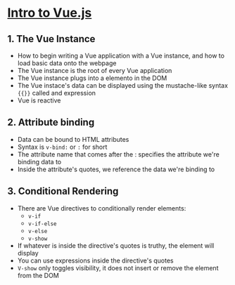 # [Intro to Vue.js](https://www.vuemastery.com/courses/intro-to-vue-js/vue-instance/)

## 1. The Vue Instance

* How to begin writing a Vue application with a Vue instance, and how to load basic data onto the webpage
* The Vue instance is the root of every Vue application
* The Vue instance plugs into a elemento in the DOM
* The Vue instace's data can be displayed using the mustache-like syntax `{{}}` called and expression
* Vue is reactive

## 2. Attribute binding

* Data can be bound to HTML attributes
* Syntax is `v-bind:` or `:` for short
* The attribute name that comes after the : specifies the attribute we're binding data to
* Inside the attribute's quotes, we reference the data we're binding to

## 3. Conditional Rendering
* There are Vue directives to conditionally render elements:
    * `v-if`
    * `v-if-else`
    * `v-else`
    * `v-show`
* If whatever is inside the directive's quotes is truthy, the element will display
* You can use expressions inside the directive's quotes
* `V-show` only toggles visibility, it does not insert or remove the element from the DOM